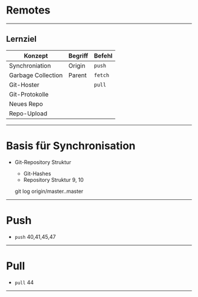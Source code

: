 # Remotes
_________________________________________

## Lernziel

| Konzept              | Begriff              | Befehl               |
|----------------------|----------------------|----------------------|
| Synchroniation       | Origin               | `push`               |
| Garbage Collection   | Parent               | `fetch`              |
| Git-Hoster           |                      | `pull`               |
| Git-Protokolle       |                      |                      |
| Neues Repo           |                      |                      |
| Repo-Upload          |                      |                      |

_________________________________________

# Basis für Synchronisation
 * Git-Repository Struktur
   - Git-Hashes
   - Repository Struktur 9, 10

    git log origin/master..master
    
_________________________________________

# Push
   - `push` 40,41,45,47

_________________________________________

# Pull
   - `pull` 44


_________________________________________


